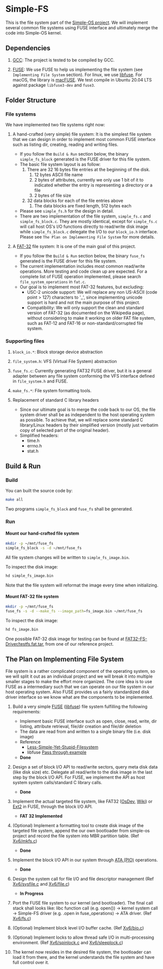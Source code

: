 # Simple-FS

This is the file system part of the [Simple-OS project](https://github.com/httpe/simple-os). We will implement several common file systems using FUSE interface and ultimately merge the code into Simple-OS kernel.

## Dependencies

1. [GCC](https://gcc.gnu.org/): The project is tested to be compiled by GCC.

1. [FUSE](https://en.wikipedia.org/wiki/Filesystem_in_Userspace): We use FUSE to help us implementing the file system (see `Implementing File System` section). For linux, we use [libfuse](https://github.com/libfuse/libfuse). For macOS, the library is [macFUSE](https://osxfuse.github.io/). We test compile in Ubuntu 20.04 LTS against package `libfuse3-dev` and `fuse3`.

## Folder Structure

### File systems

We have implemented two file systems right now:

1. A hand-crafted (very simple) file system: It is the simplest file system that we can design in order to implement most common FUSE interface such as listing dir, creating, reading and writing files.
    - If you follow the `Build & Run` section below, the binary `simple_fs_block` generated is the FUSE driver for this file system.
    - The basic file system layout is as follow:
        1. There are 32 16 bytes file entries at the beginning of the disk.
            1. 12 bytes ASCII file name
            1. 2 bytes of attributes, currently we only use 1 bit of it to indicated whether the entry is representing a directory or a file
            1. 2 bytes of file size
        1. 32 data blocks for each of the file entries above
            1. The data blocks are fixed length, 512 bytes each
    - Please see `simple_fs.h` for the design in detail.
    - There are two implementation of the file system, `simple_fs.c` and `simple_fs_block.c`. They are mostly identical, except for `simple_fs.c` will call host OS's I/O functions directly to read/write disk image while `simple_fs_block.c` delegate the I/O to our `block_io.h` interface. Please see `The Plan on Implementing File System` for more details.

1. A [FAT-32](https://en.wikipedia.org/wiki/Design_of_the_FAT_file_system) file system: It is one of the main goal of this project.
    - If you follow the `Build & Run` section below, the binary `fuse_fs` generated is the FUSE driver for this file system.
    - The current implementation includes most common read/write operations. More testing and code clean up are expected. For a complete list of FUSE operation implemented, please search `file_system_operations` in `fat.c`.
    - Our goal is to implement most FAT-32 features, but excluding:
        - USC-2 unicode support: We will replace any non US-ASCII (code point > 127) characters to '_', since implementing unicode support is hard and not the main purpose of this project.
        - Compatibility: We will only support the clean and standard version of FAT-32 (as documented on the Wikipedia page), without considering to make it working on older FAT file system, such as FAT-12 and FAT-16 or non-standard/corrupted file system.

### Supporting files

1. `block_io.*`: Block storage device abstraction

1. `file_system.h`: VFS (Virtual File System) abstraction

1. `fuse_fs.c`: Currently generating FAT32 FUSE driver, but it is a general adapter between any file system conforming the VFS interface defined in `file_system.h` and FUSE.

1. `make_fs.*`: File system formatting tools.

1. Replacement of standard C library headers
    - Since our ultimate goal is to merge the code back to our OS, the file system driver shall be as independent to the host operating system as possible. To achieve that, we will replace some standard C library/Linux headers by their simplified version (mostly just verbatim copy of selected part of the original header).
    - Simplified headers:
        - time.h
        - errno.h
        - stat.h

## Build & Run

### Build

You can built the source code by:

```bash
make all
```

Two programs `simple_fs_block` and `fuse_fs` shall be generated.

### Run

#### Mount our hand-crafted file system

```bash
mkdir -p ~/mnt/fuse_fs
simple_fs_block -s -d ~/mnt/fuse_fs
```

All file system changes will be written to `simple_fs_image.bin`.

To inspect the disk image:

```bash
hd simple_fs_image.bin
```

Note that the file system will reformat the image every time when initializing.

#### Mount FAT-32 file system

```bash
mkdir -p ~/mnt/fuse_fs
fuse_fs -s -d --make_fs --image_path=fs_image.bin ~/mnt/fuse_fs
```

To inspect the disk image:

```bash
hd fs_image.bin
```

One possible FAT-32 disk image for testing can be found at [FAT32-FS-Driver/testfs.fat.tar](https://github.com/aroulin/FAT32-FS-Driver/blob/master/testfs.fat.tar), from one of our reference project.

## The Plan on Implementing File System

File system is a rather complicated component of the operating system, so we will split it out as an individual project and we will break it into multiple smaller stages to make the effort more organized. The core idea is to use FUSE as a intermediary such that we can operate on our file system in our host operating system. Also FUSE provides us a fairly standardized disk driver interface so we know what are the components to be implemented.

1. Build a very simple [FUSE](https://wiki.osdev.org/FUSE) ([libfuse](https://github.com/libfuse/libfuse)) file system fulfilling the following requirements:
    - Implement basic FUSE interface such as open, close, read, write, dir listing, attribute retrieval, file/dir creation and file/dir deletion
    - The data are read from and written to a single binary file (i.e. disk image)
    - Reference
        - [Less-Simple-Yet-Stupid-Filesystem](https://maastaar.net/fuse/linux/filesystem/c/2019/09/28/writing-less-simple-yet-stupid-filesystem-using-FUSE-in-C/)
        - libfuse [Pass through example](https://github.com/libfuse/libfuse/blob/master/example/passthrough.c)
    - **Done**

1. Design a set of block I/O API to read/write sectors, query meta disk data (like disk size) etc. Delegate all read/write to the disk image in the last step by the block I/O API. For FUSE, we implement the API as host system system calls/standard C library calls.
    - **Done**

1. Implement the actual targeted file system, like FAT32 ([OsDev]((https://wiki.osdev.org/FAT32)), [Wiki](https://en.wikipedia.org/wiki/Design_of_the_FAT_file_system)) or [Ext2](https://wiki.osdev.org/Ext2) in FUSE, through the block I/O API.
    - **FAT 32 Implemented**

1. (Optional) Implement a formatting tool to create disk image of the targeted file system, append the our own bootloader from simple-os project and record the file system into MBR partition table. (Ref [Xv6/mkfs.c](https://github.com/mit-pdos/xv6-public/blob/master/mkfs.c))
    - **Done**

1. Implement the block I/O API in our system through [ATA (PIO)](https://wiki.osdev.org/ATA_PIO_Mode) operations.
    - **Done**

1. Design the system call for file I/O and file descriptor management (Ref [Xv6/sysfile.c](https://github.com/mit-pdos/xv6-public/blob/master/sysfile.c) and [Xv6/file.c](https://github.com/mit-pdos/xv6-public/blob/master/file.c))
    - **In Progress**

1. Port the FUSE file system to our kernel (and bootloader). The final call stack shall looks like: libc function call (e.g. open()) -> kernel system call -> Simple-FS driver (e.g. .open in fuse_operations) -> ATA driver. (Ref [Xv6/fs.c](https://github.com/mit-pdos/xv6-public/blob/master/fs.c))

1. (Optional) Implement block level I/O buffer cache. (Ref [Xv6/bio.c](https://github.com/mit-pdos/xv6-public/blob/master/bio.c))

1. (Optional) Implement locks to allow thread safe I/O in multi-processing environment. (Ref [Xv6/spinlock.c](https://github.com/mit-pdos/xv6-public/blob/master/spinlock.c) and [Xv6/sleeplock.c](https://github.com/mit-pdos/xv6-public/blob/master/sleeplock.c))

1. The kernel now resides in the desired file system, the bootloader can load it from there, and the kernel understands the file system and have full control over it.

